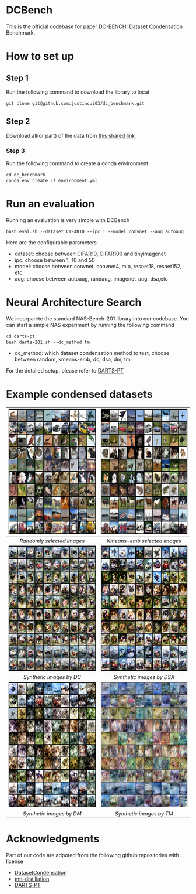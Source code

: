 # DCBench

This is the official codebase for paper DC-BENCH: Dataset Condensation Benchmark.

# How to set up
## Step 1
Run the following command to download the library to local
```
git clone git@github.com:justincui03/dc_benchmark.git
```
## Step 2
Download all(or part) of the data from [this shared link](https://drive.google.com/drive/folders/1trp0MyUoL9QrbsdQ8w7TxgoXcMJecoyH?usp=sharing)

### Step 3
Run the following command to create a conda environment
```
cd dc_benchmark
conda env create -f environment.yml
```

# Run an evaluation
Running an evaluation is very simple with DCBench
```
bash eval.sh --dataset CIFAR10 --ipc 1 --model convnet --aug autoaug
```
Here are the configurable parameters
- dataset: choose between CIFAR10, CIFAR100 and tinyimagenet
- ipc: choose between 1, 10 and 50
- model: choose between convnet, convnet4, mlp, resnet18, resnet152, etc
- aug: choose between autoaug, randaug, imagenet_aug, dsa,etc

# Neural Architecture Search
We incorparete the standard NAS-Bench-201 library into our codebase.
You can start a simple NAS experiment by running the following command
```
cd darts-pt
bash darts-201.sh --dc_method tm
```
- dc_method: which dataset condensation method to test, choose between random, kmeans-emb, dc, dsa, dm, tm

For the detailed setup, please refer to [DARTS-PT
](https://github.com/ruocwang/darts-pt)

# Example condensed datasets
|<img src="pictures/random.png" width="342" height="342">| <img src="pictures/kmeans_selection.png" width="342" height="342">|
|:--:|:--:|
|*Randomly selected images* | *Kmeans-emb selected images* |
|<img src="pictures/vis_DC_CIFAR10_ConvNet_10ipc_exp3_iter1000.png" width="342" height="342"> | <img src="pictures/vis_DSA_CIFAR10_ConvNet_10ipc_exp4_iter1000.png" width="342" height="342">|
|*Synthetic images by DC* | *Synthetic images by DSA* |
|<img src="pictures/vis_DM_CIFAR10_ConvNet_10ipc_exp0_iter20000.png" width="342" height="342"> |<img src="pictures/tm_cifar_10_ipc10.png" width="342" height="342">|
|*Synthetic images by DM* | *Synthetic images by TM* |

# Acknowledgments

Part of our code are adpoted from the following github repositories with license
- [DatasetCondensation](https://github.com/VICO-UoE/DatasetCondensation)
- [mtt-distillation](https://github.com/GeorgeCazenavette/mtt-distillation)
- [DARTS-PT](https://github.com/ruocwang/darts-pt)
